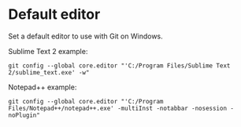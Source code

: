 Default editor
==============

Set a default editor to use with Git on Windows.

Sublime Text 2 example:

	git config --global core.editor "'C:/Program Files/Sublime Text 2/sublime_text.exe' -w"

Notepad++ example:

	git config --global core.editor "'C:/Program Files/Notepad++/notepad++.exe' -multiInst -notabbar -nosession -noPlugin"
